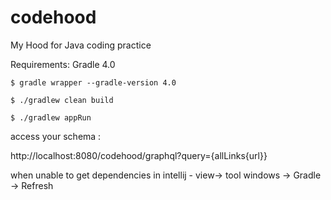 # codehood
My Hood for Java coding practice

Requirements: Gradle 4.0

```
$ gradle wrapper --gradle-version 4.0

$ ./gradlew clean build

$ ./gradlew appRun

```

access your schema :

http://localhost:8080/codehood/graphql?query={allLinks{url}}


when unable to get dependencies in intellij - view-> tool windows -> Gradle -> Refresh
